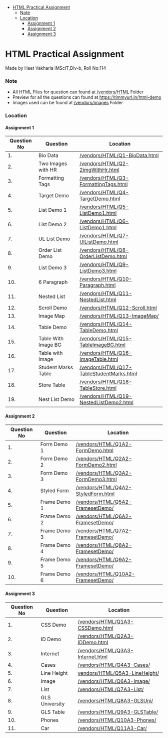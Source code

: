 - [HTML Practical Assignment](#html-practical-assignment)
    - [Note](#note)
    - [Location](#location)
      - [Assignment 1](#assignment-1)
      - [Assignment 2](#assignment-2)
      - [Assignment 3](#assignment-3)

# HTML Practical Assignment

Made by Heet Vakharia iMScIT,Div-b, Roll No:114

### Note

- All HTML Files for question can found at [/vendors/HTML](/vendors/HTML/) Folder
- Preview for all the questions can found at https://timmyurl.in/html-demo
- Images used can be found at [/vendors/images](/vendors/images/) Folder

### Location

#### Assignment 1

| Question No | Question            | Location                                                                             |
| ----------- | ------------------- | ------------------------------------------------------------------------------------ |
| 1.          | Bio Data            | [/vendors/HTML/Q1-BioData.html](/vendors/HTML/Q1-BioData.html)                       |
| 2.          | Two Images with HR  | [/vendors/HTML/Q2-2imgWithHr.html](/vendors/HTML/Q2-2imgWithHr.html)                 |
| 3.          | Formatting Tags     | [/vendors/HTML/Q3-FormattingTags.html](/vendors/HTML/Q3-FormattingTags.html)         |
| 4.          | Target Demo         | [/vendors/HTML/Q4-TargetDemo.html](/vendors/HTML/Q4-TargetDemo.html)                 |
| 5.          | List Demo 1         | [/vendors/HTML/Q5-ListDemo1.html](/vendors/HTML/Q5-ListDemo1.html)                   |
| 6.          | List Demo 2         | [/vendors/HTML/Q6-ListDemo1.html](/vendors/HTML/Q6-ListDemo2.html)                   |
| 7.          | UL List Demo        | [/vendors/HTML/Q7-UlListDemo.html](/vendors/HTML/Q7-UlListDemo.html)                 |
| 8.          | Order List Demo     | [/vendors/HTML/Q8-OrderListDemo.html](/vendors/HTML/Q8-OrderListDemo.html)           |
| 9.          | List Demo 3         | [/vendors/HTML/Q9-ListDemo3.html](/vendors/HTML/Q9-ListDemo3.html)                   |
| 10.         | 6 Paragraph         | [/vendors/HTML/Q10-Paragraph.html](/vendors/HTML/Q10-Paragraph.html)                 |
| 11.         | Nested List         | [/vendors/HTML/Q11-NestedList.html](/vendors/HTML/Q11-NestedList.html)               |
| 12.         | Scroll Demo         | [/vendors/HTML/Q12-Scroll.html](/vendors/HTML/Q12-Scroll.html)                       |
| 13.         | Image Map           | [/vendors/HTML/Q13-ImageMap/](/vendors/HTML/Q13-ImageMap/)                           |
| 14.         | Table Demo          | [/vendors/HTML/Q14-TableDemo.html](/vendors/HTML/Q14-TableDemo.html)                 |
| 15.         | Table With Image BG | [/vendors/HTML/Q15-TableImageBG.html](/vendors/HTML/Q15-TableImageBG.html)           |
| 16.         | Table with Image    | [/vendors/HTML/Q16-ImageTable.html](/vendors/HTML/Q16-ImageTable.html)               |
| 17.         | Student Marks Table | [/vendors/HTML/Q17-TableStudentMarks.html](/vendors/HTML/Q17-TableStudentMarks.html) |
| 18.         | Store Table         | [/vendors/HTML/Q18-TableStore.html](/vendors/HTML/Q18-TableStore.html)               |
| 19.         | Nest List Demo      | [/vendors/HTML/Q19-NestedListDemo2.html](/vendors/HTML/Q19-NestedListDemo2.html)     |

#### Assignment 2

| Question No | Question     | Location                                                                 |
| ----------- | ------------ | ------------------------------------------------------------------------ |
| 1.          | Form Demo 1  | [/vendors/HTML/Q1A2-FormDemo.html](/vendors/HTML/Q1A2-FormDemo.html)     |
| 2.          | Form Demo 2  | [/vendors/HTML/Q2A2-FormDemo2.html](/vendors/HTML/Q2A2-FormDemo2.html)   |
| 3.          | Form Demo 3  | [/vendors/HTML/Q3A2-FormDemo3.html](/vendors/HTML/Q3A2-FormDemo3.html)   |
| 4.          | Styled Form  | [/vendors/HTML/Q4A2-StyledForm.html](/vendors/HTML/Q4A2-StyledForm.html) |
| 5.          | Frame Demo 1 | [/vendors/HTML/Q5A2-FramesetDemo/](/vendors/HTML/Q5A2-FramesetDemo/)     |
| 6.          | Frame Demo 2 | [/vendors/HTML/Q6A2-FramesetDemo/](/vendors/HTML/Q6A2-FramesetDemo/)     |
| 7.          | Frame Demo 3 | [/vendors/HTML/Q7A2-FramesetDemo/](/vendors/HTML/Q7A2-FramesetDemo/)     |
| 8.          | Frame Demo 4 | [/vendors/HTML/Q8A2-FramesetDemo/](/vendors/HTML/Q8A2-FramesetDemo/)     |
| 9.          | Frame Demo 5 | [/vendors/HTML/Q9A2-FramesetDemo/](/vendors/HTML/Q9A2-FramesetDemo/)     |
| 10.         | Frame Demo 6 | [/vendors/HTML/Q10A2-FramesetDemo/](/vendors/HTML/Q10A2-FramesetDemo/)   |

#### Assignment 3

| Question No | Question       | Location                                                             |
| ----------- | -------------- | -------------------------------------------------------------------- |
| 1.          | CSS Demo       | [/vendors/HTML/Q1A3-CSSDemo.html](/vendors/HTML/Q1A3-CSSDemo.html)   |
| 2.          | ID Demo        | [/vendors/HTML/Q2A3-IDDemo.html](/vendors/HTML/Q2A3-IDDemo.html)     |
| 3.          | Internet       | [/vendors/HTML/Q3A3-Internet.html](/vendors/HTML/Q3A3-Internet.html) |
| 4.          | Cases          | [/vendors/HTML/Q4A3-Cases/](/vendors/HTML/Q4A3-Cases/)               |
| 5.          | Line Height    | [vendors/HTML/Q5A3-LineHeight/](vendors/HTML/Q5A3-LineHeight/)       |
| 6.          | Image          | [/vendors/HTML/Q6A3-Image/](/vendors/HTML/Q6A3-Image/)               |
| 7.          | List           | [/vendors/HTML/Q7A3-List/](/vendors/HTML/Q7A3-List/)                 |
| 8.          | GLS University | [/vendors/HTML/Q8A3-GLSUni/](/vendors/HTML/Q8A3-GLSUni/)             |
| 9.          | GLS Table      | [/vendors/HTML/Q9A3-GLSTable/](/vendors/HTML/Q9A3-GLSTable/)         |
| 10.         | Phones         | [/vendors/HTML/Q10A3-Phones/](/vendors/HTML/Q10A3-Phones/)           |
| 11.         | Car            | [/vendors/HTML/Q11A3-Car/](/vendors/HTML/Q11A3-Car/)                 |
